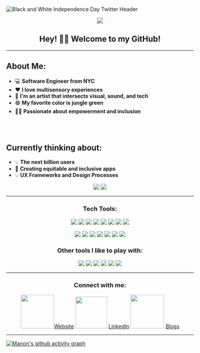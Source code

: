 ![Black and White Independence Day Twitter Header](https://user-images.githubusercontent.com/61391413/117868563-c1ef6780-b267-11eb-9458-09ad3e173def.gif)

<div align="center">
<img src="https://media3.giphy.com/headers/Rapapawn/PROc0H6ALQxL.gif" />
 </div>

## <div align="center">Hey! 👋🏽 Welcome to my GitHub! </div>

***


## About Me:

* 💻 **Software Engineer from NYC**  </div>
* ❤️ **I love multisensory experiences**  
* 🎨 **I'm an artist that intersects visual, sound, and tech**  
* 🟢 **My favorite color is jungle green**  
* ✊🏽 **Passionate about empowerment and inclusion** 

<br>

 <br>

## Currently thinking about:

* 💡 **The next billion users**  
* 🔑 **Creating equitable and inclusive apps**  
* 💡 **UX Frameworks and Design Processes**  
<!-- * ✅ **Test Driven Development**  -->



<div align="center">
<img src="https://data.whicdn.com/images/130492075/original.gif" /> <img src="https://media.tenor.com/images/be25bc392b35e31a7ccfc551a3e1fdea/tenor.gif" /> 
 </div>

 
***

### <div align="center"> Tech Tools: </div>



<div align="center"> 
  
![](https://img.shields.io/badge/JavaScript-informational?style=for-the-badge&logo=JavaScript&logoColor=black&color=goldenrod) 
![](https://img.shields.io/badge/React-informational?style=for-the-badge&logo=React&logoColor=black&color=goldenrod)
![](https://img.shields.io/badge/VueJS-informational?style=for-the-badge&logo=Vue&logoColor=black&color=mediumslateblue)
![](https://img.shields.io/badge/Rails-informational?style=for-the-badge&logo=Ruby-on-Rails&logoColor=black&color=goldenrod)
![](https://img.shields.io/badge/Ruby-informational?style=for-the-badge&logo=Ruby&logoColor=black&color=mediumslateblue)
![](https://img.shields.io/badge/HTML-informational?style=for-the-badge&logo=HTML5&logoColor=black&color=goldenrod) 
![](https://img.shields.io/badge/VSCode-informational?style=for-the-badge&logo=Visual-Studio-Code&logoColor=black&color=mediumslateblue)
![](https://img.shields.io/badge/IntelliJ-informational?style=for-the-badge&logo=IntelliJ&logoColor=black&color=mediumslateblue)</div>

<div align="center"> 
  
![](https://img.shields.io/badge/CSS-informational?style=for-the-badge&logo=CSS3&logoColor=black&color=magenta)
![](https://img.shields.io/badge/Quasar-informational?style=for-the-badge&logo=Quasar&logoColor=black&color=magenta)
![](https://img.shields.io/badge/Semantic_UI-informational?style=for-the-badge&logo=Semantic-UI-React&logoColor=black&color=black)
![](https://img.shields.io/badge/PostgresQL-informational?style=for-the-badge&logo=PostgreSQL&logoColor=black&color=mediumgreen)
![](https://img.shields.io/badge/GraphQL-informational?style=for-the-badge&logo=GraphQL&logoColor=black&color=mediumgreen)
![](https://img.shields.io/badge/Active_Record-informational?style=for-the-badge&logo=<LOGO_NAME>&logoColor=black&color=black)
![](https://img.shields.io/badge/MVC-informational?style=for-the-badge&logo=<LOGO_NAME>&logoColor=black&color=magenta) </div>




### <div align="center">  Other tools I like to play with: </div>



<div align="center"> 

![](https://img.shields.io/badge/Adobe_Creative_Cloud-informational?style=for-the-badge&logo=Adobe-Creative-Cloud&logoColor=black&color=dodgerblue)
![](https://img.shields.io/badge/Adobe_Premiere_Pro-informational?style=for-the-badge&logo=Adobe-Premiere-Pro&logoColor=black&color=crimson)
![](https://img.shields.io/badge/Adobe_After_Effects-informational?style=for-the-badge&logo=Adobe-After-Effects&logoColor=black&color=dodgerblue)
![](https://img.shields.io/badge/Audacity-informational?style=for-the-badge&logo=Audacity&logoColor=black&color=crimson)
![](https://img.shields.io/badge/Ableton_Live_9-informational?style=for-the-badge&logo=Ableton-Live&logoColor=black&color=dodgerblue)
![](https://img.shields.io/badge/Pro_Tools-informational?style=for-the-badge&logo=Pro-Tools&logoColor=black&color=crimson) </div>


***

### <div align="center"> Connect with me: </div>


<div align="center"> 
 
<img src="https://i.pinimg.com/originals/d8/10/55/d81055d32cf810a6d527b5eb9ae20f08.png" height="90" width="90" />[Website](https://manonsaintondev.herokuapp.com/) 
<img src="https://user-images.githubusercontent.com/61391413/117747942-1699d080-b1dd-11eb-9907-565e387b0f50.png" height="85" width="85" /> [LinkedIn](https://www.linkedin.com/in/manon-sainton-7830b01ab/) 
<img src="https://user-images.githubusercontent.com/61391413/117748085-62e51080-b1dd-11eb-809e-edbec0b6616c.png" height="90" width="90" /> [Blogs](https://mcasimirian.medium.com/) </div>


*** 

[![Manon's github activity graph](https://activity-graph.herokuapp.com/graph?username=Ginger-Mano&theme=react-dark)](https://github.com/Ginger-Mano/github-readme-activity-graph)
<!--
**Ginger-Mano/Ginger-Mano** is a ✨ _special_ ✨ repository because its `README.md` (this file) appears on your GitHub profile.

Here are some ideas to get you started:

- 🔭 I’m currently working on ...
- 🌱 I’m currently learning ...
- 👯 I’m looking to collaborate on ...
- 🤔 I’m looking for help with ...
- 💬 Ask me about ...
- 📫 How to reach me: ...
- 😄 Pronouns: ...
- ⚡ Fun fact: ...
-->
